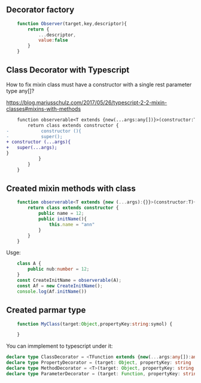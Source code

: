 ## Decorator factory

```js
    function Observer(target,key,descriptor){
        return {
            ...descriptor,
            value:false
        }
    }    
```


## Class Decorator with Typescript

How to fix mixin class must have a constructor with a single rest parameter type any[]?

https://blog.mariusschulz.com/2017/05/26/typescript-2-2-mixin-classes#mixins-with-methods

```diff
    function observerable<T extends {new(...args:any[])}>(constructor:T) { 
        return class extends constructor {
-            constructor (){
-            super();
+ constructor (...args){
+   super(...args);
}
            }
        }
    }
```


## Created mixin methods with class 


```ts
    function observerable<T extends {new (...args):{}}>(constructor:T){
        return class extends constructor {
            public name = 12;
            public initName(){
                this.name = "ann"
            }
        }
    } 
```

Usge:


```ts
    class A {
        public nub:number = 12;
    }
    const CreateInitName = observerable(A);
    const Af = new CreateInitName();
    console.log(Af.initName())
```


## Created parmar type

```ts
    function MyClass(target:Object,propertyKey:string:symol) {

    }
```

You can immplement to typescript under it:

```ts
declare type ClassDecorator = <TFunction extends {new(...args:any[]):any}>(construcotr:TFunction) => TFunction | void;
declare type PropertyDecorator = (target: Object, propertyKey: string | symbol) => void;
declare type MethodDecorator = <T>(target: Object, propertyKey: string | symbol, descriptor: TypedPropertyDescriptor<T>) => TypedPropertyDescriptor<T> | void;
declare type ParameterDecorator = (target: Function, propertyKey: string | symbol, parameterIndex: number) => void;
```

